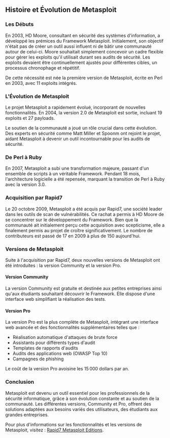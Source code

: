 ## Histoire et Évolution de Metasploit

### Les Débuts

En 2003, HD Moore, consultant en sécurité des systèmes d'information, a développé les prémices du Framework Metasploit. Initialement, son objectif n'était pas de créer un outil aussi influent ni de bâtir une communauté autour de celui-ci. Moore souhaitait simplement concevoir un cadre flexible pour gérer les exploits qu'il utilisait durant ses audits de sécurité. Les exploits devaient être continuellement ajustés pour différentes cibles, un processus chronophage et répétitif.

De cette nécessité est née la première version de Metasploit, écrite en Perl en 2003, avec 11 exploits intégrés.

### L'Évolution de Metasploit

Le projet Metasploit a rapidement évolué, incorporant de nouvelles fonctionnalités. En 2004, la version 2.0 de Metasploit est sortie, incluant 19 exploits et 27 payloads.

Le soutien de la communauté a joué un rôle crucial dans cette évolution. Des experts en sécurité comme Matt Miller et Spoonm ont rejoint le projet, aidant Metasploit à devenir un outil incontournable pour les audits de sécurité.

### De Perl à Ruby

En 2007, Metasploit a subi une transformation majeure, passant d'un ensemble de scripts à un véritable Framework. Pendant 18 mois, l'architecture logicielle a été repensée, marquant la transition de Perl à Ruby avec la version 3.0.

### Acquisition par Rapid7

Le 20 octobre 2009, Metasploit a été acquis par Rapid7, une société leader dans les outils de scan de vulnérabilités. Ce rachat a permis à HD Moore de se concentrer sur le développement du Framework. Bien que la communauté ait initialement perçu cette acquisition avec scepticisme, elle a finalement permis au projet de croître significativement. Le nombre de contributeurs est passé de 17 en 2009 à plus de 150 aujourd'hui.

### Versions de Metasploit

Suite à l'acquisition par Rapid7, deux nouvelles versions de Metasploit ont été introduites : la version Community et la version Pro.

#### Version Community

La version Community est gratuite et destinée aux petites entreprises ainsi qu'aux étudiants souhaitant découvrir le Framework. Elle dispose d'une interface web simplifiant la réalisation des tests.

#### Version Pro

La version Pro est la plus complète de Metasploit, intégrant une interface web avancée et des fonctionnalités supplémentaires telles que :
- Réalisation automatique d'attaques de brute force
- Assistants pour différents types d'audit
- Templates de rapports d'audits
- Audits des applications web (OWASP Top 10)
- Campagnes de phishing

Le coût de la version Pro avoisine les 15 000 dollars par an.

### Conclusion

Metasploit est devenu un outil essentiel pour les professionnels de la sécurité informatique, grâce à son évolution constante et au soutien de la communauté. Les différentes versions, Community et Pro, offrent des solutions adaptées aux besoins variés des utilisateurs, des étudiants aux grandes entreprises.

Pour plus d'informations sur les fonctionnalités et les versions de Metasploit, visitez : [Rapid7 Metasploit Editions](https://www.rapid7.com/products/metasploit/download/editions/).
